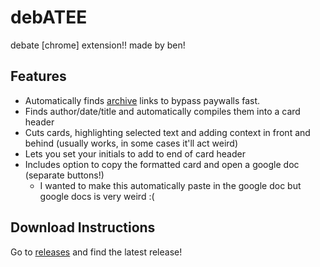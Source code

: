 # debATEE
debate [chrome] extension!! made by ben!

## Features
* Automatically finds [archive](https://archive.today) links to bypass paywalls fast.
* Finds author/date/title and automatically compiles them into a card header
* Cuts cards, highlighting selected text and adding context in front and behind (usually works, in some cases it'll act weird)
* Lets you set your initials to add to end of card header
* Includes option to copy the formatted card and open a google doc (separate buttons!)
    * I wanted to make this automatically paste in the google doc but google docs is very weird :(

## Download Instructions
Go to [releases](https://github.com/ben-likes-otters/debATEE/releases) and find the latest release!
